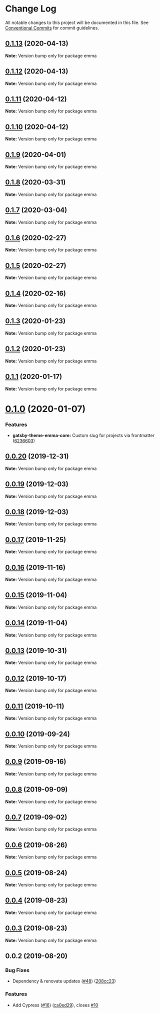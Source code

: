 # Change Log

All notable changes to this project will be documented in this file.
See [Conventional Commits](https://conventionalcommits.org) for commit guidelines.

## [0.1.13](https://github.com/LekoArts/gatsby-themes/compare/emma@0.1.12...emma@0.1.13) (2020-04-13)

**Note:** Version bump only for package emma





## [0.1.12](https://github.com/LekoArts/gatsby-themes/compare/emma@0.1.11...emma@0.1.12) (2020-04-13)

**Note:** Version bump only for package emma





## [0.1.11](https://github.com/LekoArts/gatsby-themes/compare/emma@0.1.10...emma@0.1.11) (2020-04-12)

**Note:** Version bump only for package emma





## [0.1.10](https://github.com/LekoArts/gatsby-themes/compare/emma@0.1.9...emma@0.1.10) (2020-04-12)

**Note:** Version bump only for package emma





## [0.1.9](https://github.com/LekoArts/gatsby-themes/compare/emma@0.1.8...emma@0.1.9) (2020-04-01)

**Note:** Version bump only for package emma





## [0.1.8](https://github.com/LekoArts/gatsby-themes/compare/emma@0.1.7...emma@0.1.8) (2020-03-31)

**Note:** Version bump only for package emma





## [0.1.7](https://github.com/LekoArts/gatsby-themes/compare/emma@0.1.6...emma@0.1.7) (2020-03-04)

**Note:** Version bump only for package emma





## [0.1.6](https://github.com/LekoArts/gatsby-themes/compare/emma@0.1.5...emma@0.1.6) (2020-02-27)

**Note:** Version bump only for package emma





## [0.1.5](https://github.com/LekoArts/gatsby-themes/compare/emma@0.1.4...emma@0.1.5) (2020-02-27)

**Note:** Version bump only for package emma





## [0.1.4](https://github.com/LekoArts/gatsby-themes/compare/emma@0.1.3...emma@0.1.4) (2020-02-16)

**Note:** Version bump only for package emma





## [0.1.3](https://github.com/LekoArts/gatsby-themes/compare/emma@0.1.2...emma@0.1.3) (2020-01-23)

**Note:** Version bump only for package emma





## [0.1.2](https://github.com/LekoArts/gatsby-themes/compare/emma@0.1.1...emma@0.1.2) (2020-01-23)

**Note:** Version bump only for package emma





## [0.1.1](https://github.com/LekoArts/gatsby-themes/compare/emma@0.1.0...emma@0.1.1) (2020-01-17)

**Note:** Version bump only for package emma





# [0.1.0](https://github.com/LekoArts/gatsby-themes/compare/emma@0.0.20...emma@0.1.0) (2020-01-07)


### Features

* **gatsby-theme-emma-core:** Custom slug for projects via frontmatter ([6236603](https://github.com/LekoArts/gatsby-themes/commit/62366035d3d3f83a2326c67a0fe28c514fb66f8e))





## [0.0.20](https://github.com/LekoArts/gatsby-themes/compare/emma@0.0.19...emma@0.0.20) (2019-12-31)

**Note:** Version bump only for package emma





## [0.0.19](https://github.com/LekoArts/gatsby-themes/compare/emma@0.0.18...emma@0.0.19) (2019-12-03)

**Note:** Version bump only for package emma





## [0.0.18](https://github.com/LekoArts/gatsby-themes/compare/emma@0.0.17...emma@0.0.18) (2019-12-03)

**Note:** Version bump only for package emma





## [0.0.17](https://github.com/LekoArts/gatsby-themes/compare/emma@0.0.16...emma@0.0.17) (2019-11-25)

**Note:** Version bump only for package emma





## [0.0.16](https://github.com/LekoArts/gatsby-themes/compare/emma@0.0.15...emma@0.0.16) (2019-11-16)

**Note:** Version bump only for package emma





## [0.0.15](https://github.com/LekoArts/gatsby-themes/compare/emma@0.0.14...emma@0.0.15) (2019-11-04)

**Note:** Version bump only for package emma





## [0.0.14](https://github.com/LekoArts/gatsby-themes/compare/emma@0.0.13...emma@0.0.14) (2019-11-04)

**Note:** Version bump only for package emma





## [0.0.13](https://github.com/LekoArts/gatsby-themes/compare/emma@0.0.12...emma@0.0.13) (2019-10-31)

**Note:** Version bump only for package emma





## [0.0.12](https://github.com/LekoArts/gatsby-themes/compare/emma@0.0.11...emma@0.0.12) (2019-10-17)

**Note:** Version bump only for package emma





## [0.0.11](https://github.com/LekoArts/gatsby-themes/compare/emma@0.0.10...emma@0.0.11) (2019-10-11)

**Note:** Version bump only for package emma





## [0.0.10](https://github.com/LekoArts/gatsby-themes/compare/emma@0.0.9...emma@0.0.10) (2019-09-24)

**Note:** Version bump only for package emma





## [0.0.9](https://github.com/LekoArts/gatsby-themes/compare/emma@0.0.8...emma@0.0.9) (2019-09-16)

**Note:** Version bump only for package emma





## [0.0.8](https://github.com/LekoArts/gatsby-themes/compare/emma@0.0.7...emma@0.0.8) (2019-09-09)

**Note:** Version bump only for package emma





## [0.0.7](https://github.com/LekoArts/gatsby-themes/compare/emma@0.0.6...emma@0.0.7) (2019-09-02)

**Note:** Version bump only for package emma





## [0.0.6](https://github.com/LekoArts/gatsby-themes/compare/emma@0.0.5...emma@0.0.6) (2019-08-26)

**Note:** Version bump only for package emma





## [0.0.5](https://github.com/LekoArts/gatsby-themes/compare/emma@0.0.4...emma@0.0.5) (2019-08-24)

**Note:** Version bump only for package emma





## [0.0.4](https://github.com/LekoArts/gatsby-themes/compare/emma@0.0.3...emma@0.0.4) (2019-08-23)

**Note:** Version bump only for package emma





## [0.0.3](https://github.com/LekoArts/gatsby-themes/compare/emma@0.0.2...emma@0.0.3) (2019-08-23)

**Note:** Version bump only for package emma





## 0.0.2 (2019-08-20)


### Bug Fixes

* Dependency & renovate updates ([#48](https://github.com/LekoArts/gatsby-themes/issues/48)) ([208cc23](https://github.com/LekoArts/gatsby-themes/commit/208cc23))


### Features

* Add Cypress ([#16](https://github.com/LekoArts/gatsby-themes/issues/16)) ([ca0ed29](https://github.com/LekoArts/gatsby-themes/commit/ca0ed29)), closes [#10](https://github.com/LekoArts/gatsby-themes/issues/10)
